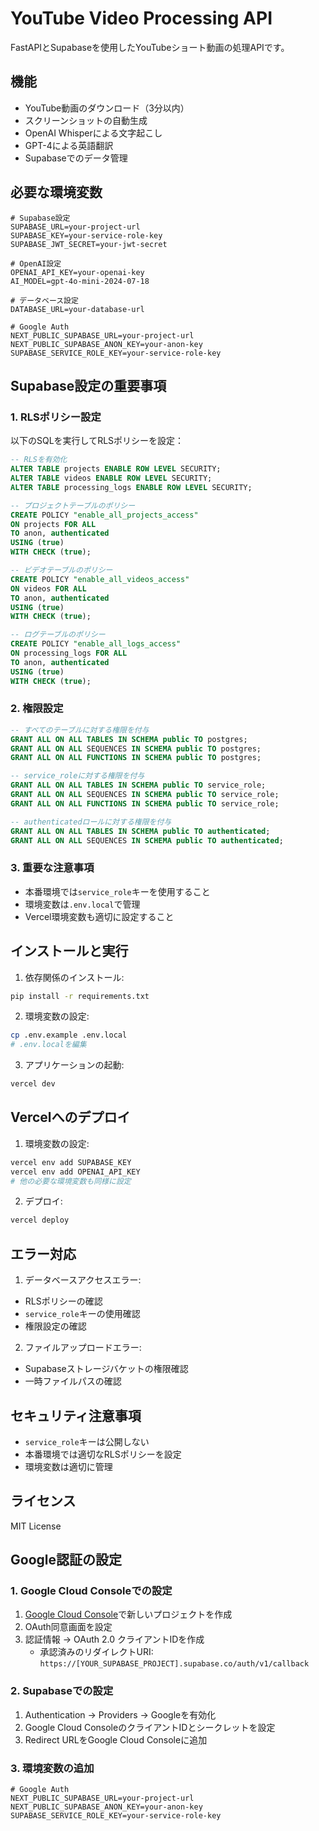 # YouTube Video Processing API

FastAPIとSupabaseを使用したYouTubeショート動画の処理APIです。

## 機能

- YouTube動画のダウンロード（3分以内）
- スクリーンショットの自動生成
- OpenAI Whisperによる文字起こし
- GPT-4による英語翻訳
- Supabaseでのデータ管理

## 必要な環境変数

```env
# Supabase設定
SUPABASE_URL=your-project-url
SUPABASE_KEY=your-service-role-key
SUPABASE_JWT_SECRET=your-jwt-secret

# OpenAI設定
OPENAI_API_KEY=your-openai-key
AI_MODEL=gpt-4o-mini-2024-07-18

# データベース設定
DATABASE_URL=your-database-url

# Google Auth
NEXT_PUBLIC_SUPABASE_URL=your-project-url
NEXT_PUBLIC_SUPABASE_ANON_KEY=your-anon-key
SUPABASE_SERVICE_ROLE_KEY=your-service-role-key
```

## Supabase設定の重要事項

### 1. RLSポリシー設定

以下のSQLを実行してRLSポリシーを設定：

```sql
-- RLSを有効化
ALTER TABLE projects ENABLE ROW LEVEL SECURITY;
ALTER TABLE videos ENABLE ROW LEVEL SECURITY;
ALTER TABLE processing_logs ENABLE ROW LEVEL SECURITY;

-- プロジェクトテーブルのポリシー
CREATE POLICY "enable_all_projects_access"
ON projects FOR ALL
TO anon, authenticated
USING (true)
WITH CHECK (true);

-- ビデオテーブルのポリシー
CREATE POLICY "enable_all_videos_access"
ON videos FOR ALL
TO anon, authenticated
USING (true)
WITH CHECK (true);

-- ログテーブルのポリシー
CREATE POLICY "enable_all_logs_access"
ON processing_logs FOR ALL
TO anon, authenticated
USING (true)
WITH CHECK (true);
```

### 2. 権限設定

```sql
-- すべてのテーブルに対する権限を付与
GRANT ALL ON ALL TABLES IN SCHEMA public TO postgres;
GRANT ALL ON ALL SEQUENCES IN SCHEMA public TO postgres;
GRANT ALL ON ALL FUNCTIONS IN SCHEMA public TO postgres;

-- service_roleに対する権限を付与
GRANT ALL ON ALL TABLES IN SCHEMA public TO service_role;
GRANT ALL ON ALL SEQUENCES IN SCHEMA public TO service_role;
GRANT ALL ON ALL FUNCTIONS IN SCHEMA public TO service_role;

-- authenticatedロールに対する権限を付与
GRANT ALL ON ALL TABLES IN SCHEMA public TO authenticated;
GRANT ALL ON ALL SEQUENCES IN SCHEMA public TO authenticated;
```

### 3. 重要な注意事項

- 本番環境では`service_role`キーを使用すること
- 環境変数は`.env.local`で管理
- Vercel環境変数も適切に設定すること

## インストールと実行

1. 依存関係のインストール:
```bash
pip install -r requirements.txt
```

2. 環境変数の設定:
```bash
cp .env.example .env.local
# .env.localを編集
```

3. アプリケーションの起動:
```bash
vercel dev
```

## Vercelへのデプロイ

1. 環境変数の設定:
```bash
vercel env add SUPABASE_KEY
vercel env add OPENAI_API_KEY
# 他の必要な環境変数も同様に設定
```

2. デプロイ:
```bash
vercel deploy
```

## エラー対応

1. データベースアクセスエラー:
- RLSポリシーの確認
- `service_role`キーの使用確認
- 権限設定の確認

2. ファイルアップロードエラー:
- Supabaseストレージバケットの権限確認
- 一時ファイルパスの確認

## セキュリティ注意事項

- `service_role`キーは公開しない
- 本番環境では適切なRLSポリシーを設定
- 環境変数は適切に管理

## ライセンス

MIT License

## Google認証の設定

### 1. Google Cloud Consoleでの設定
1. [Google Cloud Console](https://console.cloud.google.com/)で新しいプロジェクトを作成
2. OAuth同意画面を設定
3. 認証情報 → OAuth 2.0 クライアントIDを作成
   - 承認済みのリダイレクトURI: `https://[YOUR_SUPABASE_PROJECT].supabase.co/auth/v1/callback`

### 2. Supabaseでの設定
1. Authentication → Providers → Googleを有効化
2. Google Cloud ConsoleのクライアントIDとシークレットを設定
3. Redirect URLをGoogle Cloud Consoleに追加

### 3. 環境変数の追加
```env
# Google Auth
NEXT_PUBLIC_SUPABASE_URL=your-project-url
NEXT_PUBLIC_SUPABASE_ANON_KEY=your-anon-key
SUPABASE_SERVICE_ROLE_KEY=your-service-role-key
```